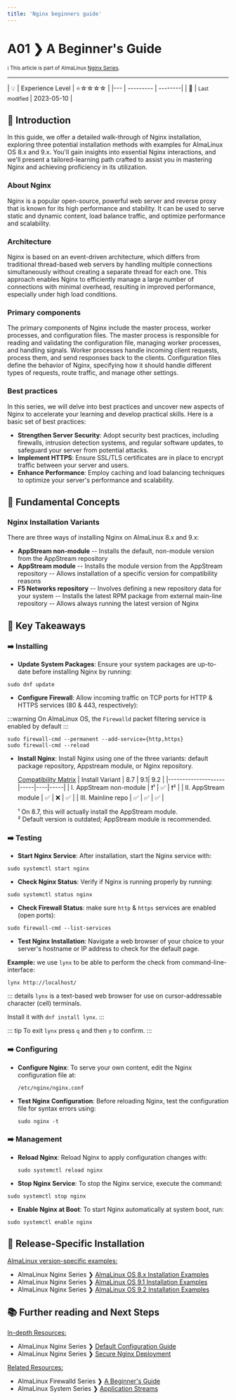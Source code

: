 ```yaml
---
title: 'Nginx beginners guide'
---
```

# A01 ❯ A Beginner's Guide
<small>ℹ️ This article is part of AlmaLinux [Nginx Series](/series/).</small>
<hr>
| 💡 | Experience Level  | ⭐☆☆☆☆ |
|--- | --------- | --------|
| 📆 | <small>Last modified </small>| 2023-05-10 |

## 🌟 Introduction

In this guide, we offer a detailed walk-through of Nginx installation, exploring three potential installation methods with examples for AlmaLinux OS 8.x and 9.x. You'll gain insights into essential Nginx interactions, and we'll present a tailored-learning path crafted to assist you in mastering Nginx and achieving proficiency in its utilization.


### About Nginx 

Nginx is a popular open-source, powerful web server and reverse proxy that is known for its high performance and stability. It can be used to serve static and dynamic content, load balance traffic, and optimize performance and scalability. 


### Architecture 
Nginx is based on an event-driven architecture, which differs from traditional thread-based web servers by handling multiple connections simultaneously without creating a separate thread for each one. This approach enables Nginx to efficiently manage a large number of connections with minimal overhead, resulting in improved performance, especially under high load conditions.


### Primary components
The primary components of Nginx include the master process, worker processes, and configuration files. The master process is responsible for reading and validating the configuration file, managing worker processes, and handling signals. Worker processes handle incoming client requests, process them, and send responses back to the clients. Configuration files define the behavior of Nginx, specifying how it should handle different types of requests, route traffic, and manage other settings.

### Best practices

In this series, we will delve into best practices and uncover new aspects of Nginx to accelerate your learning and develop practical skills. Here is a basic set of best practices:


- **Strengthen Server Security**: Adopt security best practices, including firewalls, intrusion detection systems, and regular software updates, to safeguard your server from potential attacks.
- **Implement HTTPS**: Ensure SSL/TLS certificates are in place to encrypt traffic between your server and users.
- **Enhance Performance**: Employ caching and load balancing techniques to optimize your server's performance and scalability.

## 🧠 Fundamental Concepts 

### Nginx Installation Variants

There are three ways of installing Nginx on AlmaLinux 8.x and 9.x:

 - **AppStream non-module**
  -- Installs the default, non-module version from the AppStream repository 
 - **AppStream module**
  -- Installs the module version from the AppStream repository
  -- Allows installation of a specific version for compatibility reasons
 - **F5 Networks repository** 
 -- Involves defining a new repository data for your system
 -- Installs the latest RPM package from external main-line repository
 -- Allows always running the latest version of Nginx


## 📝 Key Takeaways

### ➡️ Installing
-  **Update System Packages**: Ensure your system packages are up-to-date before installing Nginx by running:
```
sudo dnf update
```
- **Configure Firewall**: Allow incoming traffic on TCP ports for HTTP & HTTPS services (80 & 443, respectively): 

:::warning
On AlmaLinux OS, the `Firewalld` packet filtering service is enabled by default 
:::
    
```
sudo firewall-cmd --permanent --add-service={http,https} 
sudo firewall-cmd --reload
```


- **Install Nginx**: Install Nginx using one of the three variants: default package repository, Appstream module, or Nginx repository.

   <u>Compatibility Matrix</u>
   | Install Variant | 8.7 | 9.1| 9.2 |
   |--------------------|-----|----|-----|
   | I. AppStream non-module  |  ❗¹ |  ✅ |  ❗² |
   | II. AppStream module     |  ✅  |  ❌ |  ✅  | 
   | III. Mainline repo       |  ✅  |  ✅ |  ✅  | 
    
  ¹ On 8.7, this will actually install the AppStream module.
  <br>
  ² Default version is outdated; AppStream module is recommended.



### ➡️ Testing
- **Start Nginx Service**: After installation, start the Nginx service with:
```
sudo systemctl start nginx
``` 

- **Check Nginx Status**: Verify if Nginx is running properly by running: 
 ```
 sudo systemctl status nginx
 ```

- **Check Firewall Status**: make sure `http` & `https` services are enabled (open ports):

```
sudo firewall-cmd --list-services 
```

- **Test Nginx Installation**: Navigate a web browser of your choice to your server's hostname or IP address to check for the default page.

**Example:** we use `lynx` to be able to perform the check from command-line-interface:
 ```
 lynx http://localhost/ 
 ```
 
 ::: details
 `lynx` is a text-based web browser for use on cursor-addressable character (cell) terminals. 

  Install it with `dnf install lynx`.
 :::
 
 ::: tip 
 To exit `lynx` press `q` and then `y` to confirm.
 :::


### ➡️ Configuring
- **Configure Nginx**: To serve your own content, edit the Nginx configuration file at:
  ```
  /etc/nginx/nginx.conf
  ```
  
- **Test Nginx Configuration**: Before reloading Nginx, test the configuration file for syntax errors using: 
  ```
  sudo nginx -t
  ```
    

### ➡️ Management
- **Reload Nginx**: Reload Nginx to apply configuration changes with:
  ```
  sudo systemctl reload nginx
  ```
  
- **Stop Nginx Service**: To stop the Nginx service, execute the command: 
 ```
 sudo systemctl stop nginx
 ```

- **Enable Nginx at Boot**: To start Nginx automatically at system boot, run:
 ```
 sudo systemctl enable nginx 
 ```

## 📖 Release-Specific Installation

<u>AlmaLinux version-specific examples:</u>
   
   - AlmaLinux Nginx Series ❯ [AlmaLinux OS 8.x Installation Examples](NginxSeriesA02R8)
   - AlmaLinux Nginx Series ❯ [AlmaLinux OS 9.1 Installation Examples](NginxSeriesA02R91)
   - AlmaLinux Nginx Series ❯ [AlmaLinux OS 9.2 Installation Examples](NginxSeriesA02R92)


## 📚 Further reading and Next Steps

<u>In-depth Resources:</u>

- AlmaLinux Nginx Series ❯ [Default Configuration Guide](NginxSeriesA03)
- AlmaLinux Nginx Series ❯ [Secure Nginx Deployment](NginxSeriesA04P1)


<u>Related Resources:</u>
- AlmaLinux Firewalld Series ❯ [A Beginner's Guide](../system/SystemSeriesA02)
- AlmaLinux System Series ❯ [Application Streams](../system/SystemSeriesA01)

